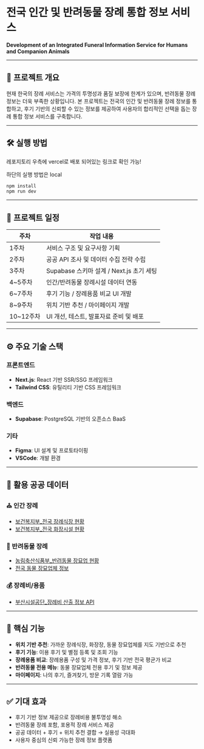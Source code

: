 # 전국 인간 및 반려동물 장례 통합 정보 서비스

**Development of an Integrated Funeral Information Service for Humans and Companion Animals**

---

## 📌 프로젝트 개요

현재 한국의 장례 서비스는 가격의 투명성과 품질 보장에 한계가 있으며, 반려동물 장례 정보는 더욱 부족한 상황입니다. 본 프로젝트는 전국의 인간 및 반려동물 장례 정보를 통합하고, 후기 기반의 신뢰할 수 있는 정보를 제공하여 사용자의 합리적인 선택을 돕는 장례 통합 정보 서비스를 구축합니다.

---

## 🛠️ 실행 방법
레포지토리 우측에 vercel로 배포 되어있는 링크로 확인 가능!

하단의 실행 방법은 local

```bash
npm install
npm run dev
```


---

## 📅 프로젝트 일정

| 주차 | 작업 내용 |
| ---- | -------- |
| 1주차 | 서비스 구조 및 요구사항 기획 |
| 2주차 | 공공 API 조사 및 데이터 수집 전략 수립 |
| 3주차 | Supabase 스키마 설계 / Next.js 초기 세팅 |
| 4~5주차 | 인간/반려동물 장례시설 데이터 연동 |
| 6~7주차 | 후기 기능 / 장례용품 비교 UI 개발 |
| 8~9주차 | 위치 기반 추천 / 마이페이지 개발 |
| 10~12주차 | UI 개선, 테스트, 발표자료 준비 및 배포 |

---

## ⚙️ 주요 기술 스택

### 프론트엔드

- **Next.js**: React 기반 SSR/SSG 프레임워크
- **Tailwind CSS**: 유틸리티 기반 CSS 프레임워크

### 백엔드

- **Supabase**: PostgreSQL 기반의 오픈소스 BaaS

### 기타

- **Figma**: UI 설계 및 프로토타이핑
- **VSCode**: 개발 환경

---

## 🔗 활용 공공 데이터

### ⛪ 인간 장례

- [보건복지부_전국 장례식장 현황](https://www.data.go.kr/data/15122367/openapi.do)
- [보건복지부_전국 화장시설 현황](https://www.data.go.kr/data/15122369/openapi.do)

### 🐶 반려동물 장례

- [농림축산식품부_반려동물 장묘업 현황](https://www.data.go.kr/data/15073587/fileData.do)
- [전국 동물 장묘업체 정보](https://www.data.go.kr/data/15045054/fileData.do)

### 💰 장례비/용품

- [부산시설공단_장례비 산출 정보 API](https://www.data.go.kr/data/15028052/openapi.do)

---

## 🌟 핵심 기능

- **위치 기반 추천**: 가까운 장례식장, 화장장, 동물 장묘업체를 지도 기반으로 추천
- **후기 기능**: 이용 후기 및 별점 등록 및 조회 기능
- **장례용품 비교**: 장례용품 구성 및 가격 정보, 후기 기반 전국 평균가 비교
- **반려동물 전용 메뉴**: 동물 장묘업체 전용 후기 및 정보 제공
- **마이페이지**: 나의 후기, 즐겨찾기, 방문 기록 열람 가능

---

## ✅ 기대 효과

- 후기 기반 정보 제공으로 장례비용 불투명성 해소
- 반려동물 장례 포함, 포용적 장례 서비스 제공
- 공공 데이터 + 후기 + 위치 추천 결합 → 실용성 극대화
- 사용자 중심의 신뢰 가능한 장례 정보 플랫폼

